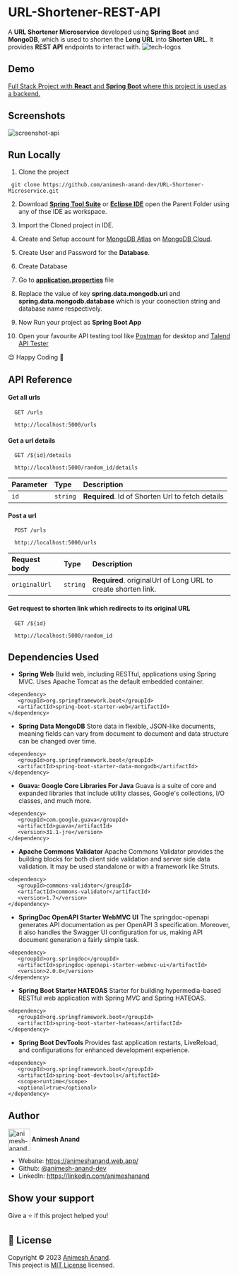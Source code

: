 # URL-Shortener-REST-API

A **URL Shortener Microservice** developed using **Spring Boot** and **MongoDB**, which is used to shorten the **Long URL** into **Shorten URL**. It provides **REST API** endpoints to interact with.
![tech-logos](https://user-images.githubusercontent.com/64230897/222223593-902b97de-63e3-4988-972b-09ed28048020.png)
## Demo

[Full Stack Project with **React** and **Spring Boot** where this project is used as a backend.](https://geturl.codelabs.tech/)

## Screenshots

![screenshot-api](https://user-images.githubusercontent.com/64230897/222185793-98824a38-fd67-438e-859c-da436ee0b909.png)

## Run Locally

1. Clone the project

```
 git clone https://github.com/animesh-anand-dev/URL-Shortener-Microservice.git
```
2. Download **[Spring Tool Suite](https://spring.io/tools)** or **[Eclipse IDE](https://www.eclipse.org/downloads/)** open the Parent Folder using any of thse IDE as workspace.

3. Import the Cloned project in IDE.

4. Create and Setup account for [MongoDB Atlas](https://www.mongodb.com/cloud) on [MongoDB Cloud](https://www.mongodb.com/cloud).

5. Create User and Password for the **Database**.
6. Create Database
7. Go to **[application.properties](https://github.com/animesh-anand-dev/URL-Shortener-Microservice/blob/master/src/main/resources/application.properties)** file
8. Replace the value of key **spring.data.mongodb.uri** and **spring.data.mongodb.database** which is your coonection string and database name respectively.

9. Now Run your project as **Spring Boot App**

10. Open your favourite API testing tool like [Postman](https://www.postman.com/) for desktop and [Talend API Tester](https://chrome.google.com/webstore/detail/talend-api-tester-free-ed/aejoelaoggembcahagimdiliamlcdmfm?hl=en)
 
😊 Happy Coding 🎉

## API Reference

#### Get all urls 

```
  GET /urls
```
```http
  http://localhost:5000/urls
```

#### Get a url details

```
  GET /${id}/details
```

```http
  http://localhost:5000/random_id/details
```

| Parameter | Type     | Description                       |
| :-------- | :------- | :-------------------------------- |
| `id`      | `string` | **Required**. Id of Shorten Url to fetch details|

#### Post a url

```
  POST /urls
```

```http
  http://localhost:5000/urls
```

| Request body | Type     | Description                       |
| :-------- | :------- | :-------------------------------- |
| `originalUrl`      | `string` | **Required**. originalUrl of Long URL to create shorten link.|

#### Get request to shorten link which redirects to its original URL

```
  GET /${id}
```

```http
  http://localhost:5000/random_id
```

## Dependencies Used

- **Spring Web**
 Build web, including RESTful, applications using Spring MVC. Uses Apache Tomcat as the default embedded container.
 ```
<dependency>
	<groupId>org.springframework.boot</groupId>
	<artifactId>spring-boot-starter-web</artifactId>
</dependency>
 ```
 - **Spring Data MongoDB**
 Store data in flexible, JSON-like documents, meaning fields can vary from document to document and data structure can be changed over time.
 ```
 <dependency>
	<groupId>org.springframework.boot</groupId>
	<artifactId>spring-boot-starter-data-mongodb</artifactId>
</dependency>
 ```
- **Guava: Google Core Libraries For Java**
 Guava is a suite of core and expanded libraries that include utility classes, Google's collections, I/O classes, and much more.
 ```
<dependency>
    <groupId>com.google.guava</groupId>
    <artifactId>guava</artifactId>
    <version>31.1-jre</version>
</dependency>
 ```
- **Apache Commons Validator**
 Apache Commons Validator provides the building blocks for both client side validation and server side data validation. It may be used standalone or with a framework like Struts.
 ```
<dependency>
    <groupId>commons-validator</groupId>
    <artifactId>commons-validator</artifactId>
    <version>1.7</version>
</dependency>
 ```
- **SpringDoc OpenAPI Starter WebMVC UI**
 The springdoc-openapi generates API documentation as per OpenAPI 3 specification. Moreover, it also handles the Swagger UI configuration for us, making API document generation a fairly simple task.
 ```
<dependency>
    <groupId>org.springdoc</groupId>
    <artifactId>springdoc-openapi-starter-webmvc-ui</artifactId>
    <version>2.0.0</version>
</dependency>
 ```
 - **Spring Boot Starter HATEOAS**
 Starter for building hypermedia-based RESTful web application with Spring MVC and Spring HATEOAS.
 ```
<dependency>
    <groupId>org.springframework.boot</groupId>
    <artifactId>spring-boot-starter-hateoas</artifactId>
</dependency>
 ```
 - **Spring Boot DevTools**
 Provides fast application restarts, LiveReload, and configurations for enhanced development experience.
 ```
<dependency>
    <groupId>org.springframework.boot</groupId>
    <artifactId>spring-boot-devtools</artifactId>
    <scope>runtime</scope>
    <optional>true</optional>
</dependency>
 ```
## Author

<p>
  <img width="50"align="center" src="https://user-images.githubusercontent.com/64230897/222225914-ed0f7818-df07-467c-84a8-865252cdfa8a.jpg" alt="animesh-anand"/><b align="right"> Animesh Anand </b>
</p> 

* Website: https://animeshanand.web.app/
* Github: [@animesh-anand-dev](https://github.com/animesh-anand-dev)
* LinkedIn: https://linkedin.com/animeshanand

## Show your support

Give a ⭐️ if this project helped you!

## 📝 License

Copyright © 2023 [Animesh Anand](https://github.com/animesh-anand-dev).<br />
This project is [MIT License](https://github.com/animesh-anand-dev/URL-Shortener-Microservice/blob/master/LICENSE) licensed.

